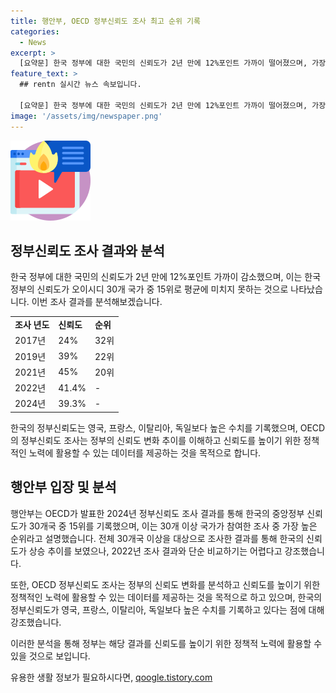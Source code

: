 ```yaml
---
title: 행안부, OECD 정부신뢰도 조사 최고 순위 기록
categories:
  - News
excerpt: >
  [요약문] 한국 정부에 대한 국민의 신뢰도가 2년 만에 12%포인트 가까이 떨어졌으며, 가장 최근 조사에서는 오이시디 30개 국가 중 15위를 기록했다. 이는 이전 조사보다 감소한 결과이지만, 이를 다른 나라들과 비교할 때에는 여전히 높은 편이다. 또한, OECD의 조사는 정부의 신뢰도를 높이기 위한 정책적인 노력에 활용할 수 있는 데이터를 제공하는 것을 목적으로 하고 있다.
feature_text: >
  ## rentn 실시간 뉴스 속보입니다.

  [요약문] 한국 정부에 대한 국민의 신뢰도가 2년 만에 12%포인트 가까이 떨어졌으며, 가장 최근 조사에서는 오이시디 30개 국가 중 15위를 기록했다. 이는 이전 조사보다 감소한 결과이지만, 이를 다른 나라들과 비교할 때에는 여전히 높은 편이다. 또한, OECD의 조사는 정부의 신뢰도를 높이기 위한 정책적인 노력에 활용할 수 있는 데이터를 제공하는 것을 목적으로 하고 있다.
image: '/assets/img/newspaper.png'
---
```


<p><img src="/assets/img/news.png" alt="rentncar 속보" /></p>

<h2 data-ke-size="size26">정부신뢰도 조사 결과와 분석</h2>

<p data-ke-size="size16">한국 정부에 대한 국민의 신뢰도가 2년 만에 12%포인트 가까이 감소했으며, 이는 한국 정부의 신뢰도가 오이시디 30개 국가 중 15위로 평균에 미치지 못하는 것으로 나타났습니다. 이번 조사 결과를 분석해보겠습니다.</p>

<table>
  <tr>
    <td><b>조사 년도</b></td>
    <td><b>신뢰도</b></td>
    <td><b>순위</b></td>
  </tr>
  <tr>
    <td>2017년</td>
    <td>24%</td>
    <td>32위</td>
  </tr>
  <tr>
    <td>2019년</td>
    <td>39%</td>
    <td>22위</td>
  </tr>
  <tr>
    <td>2021년</td>
    <td>45%</td>
    <td>20위</td>
  </tr>
  <tr>
    <td>2022년</td>
    <td>41.4%</td>
    <td>-</td>
  </tr>
  <tr>
    <td>2024년</td>
    <td>39.3%</td>
    <td>-</td>
  </tr>
</table>

<p data-ke-size="size16">한국의 정부신뢰도는 영국, 프랑스, 이탈리아, 독일보다 높은 수치를 기록했으며, OECD의 정부신뢰도 조사는 정부의 신뢰도 변화 추이를 이해하고 신뢰도를 높이기 위한 정책적인 노력에 활용할 수 있는 데이터를 제공하는 것을 목적으로 합니다.</p>

<h2 data-ke-size="size26">행안부 입장 및 분석</h2>

<p data-ke-size="size16">행안부는 OECD가 발표한 2024년 정부신뢰도 조사 결과를 통해 한국의 중앙정부 신뢰도가 30개국 중 15위를 기록했으며, 이는 30개 이상 국가가 참여한 조사 중 가장 높은 순위라고 설명했습니다. 전체 30개국 이상을 대상으로 조사한 결과를 통해 한국의 신뢰도가 상승 추이를 보였으나, 2022년 조사 결과와 단순 비교하기는 어렵다고 강조했습니다.</p>

<p data-ke-size="size16">또한, OECD 정부신뢰도 조사는 정부의 신뢰도 변화를 분석하고 신뢰도를 높이기 위한 정책적인 노력에 활용할 수 있는 데이터를 제공하는 것을 목적으로 하고 있으며, 한국의 정부신뢰도가 영국, 프랑스, 이탈리아, 독일보다 높은 수치를 기록하고 있다는 점에 대해 강조했습니다.</p>

<p data-ke-size="size16">이러한 분석을 통해 정부는 해당 결과를 신뢰도를 높이기 위한 정책적 노력에 활용할 수 있을 것으로 보입니다.</p>
유용한 생활 정보가 필요하시다면, <a href="https://qoogle.tistory.com" rel="dofollow">qoogle.tistory.com</a>


